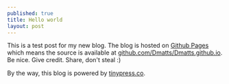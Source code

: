 ```yaml
---
published: true
title: Hello world
layout: post
---
```

This is a test post for my new blog. The blog is hosted on [Github Pages](http://pages.github.com/) which means the source is available at [github.com/Dmatts/Dmatts.github.io](http://github.com/Dmatts/Dmatts.github.io). Be nice. Give credit. Share, don't steal :)

By the way, this blog is powered by [tinypress.co](https://tinypress.co).